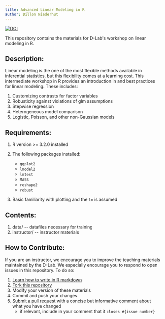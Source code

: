 ```yaml
---
title: Advanced Linear Modeling in R
author: Dillon Niederhut
---
```


[![DOI](https://zenodo.org/badge/doi/10.5281/zenodo.33599.svg)](http://dx.doi.org/10.5281/zenodo.33599)

This repository contains the materials for D-Lab's workshop on linear modeling in R.

## Description:

Linear modeling is the one of the most flexible methods available in inferential statistics, but this flexibility comes at a learning cost. This intermediate workshop in R provides an introduction in and best practices for linear modeling. These includes:

1. Customizing contrasts for factor variables
2. Robusticity against violations of glm assumptions
3. Stepwise regression
4. Heterogeneous model comparison
5. Logistic, Poisson, and other non-Gaussian models

## Requirements:

1. R version >= 3.2.0 installed
2. The following packages installed: 
    - `ggplot2`
    - `lmodel2`
    - `lmtest`
    - `MASS`
    - `reshape2`
    - `robust`

3. Basic familiarity with plotting and the `lm` is assumed

## Contents:

1. data/ -- datafiles necessary for training
2. instructor/ -- instructor materials

## How to Contribute:

If you are an instructor, we encourage you to improve the teaching materials maintained by the D-Lab. We especially encourage you to respond to open issues in this repository. To do so:

1. [Learn how to write in R markdown](http://rmarkdown.rstudio.com/)
2. [Fork this repository](https://help.github.com/articles/fork-a-repo/)
3. Modify your version of these materials
4. Commit and push your changes
5. [Submit a pull request](https://help.github.com/articles/creating-a-pull-request/) with a concise but informative comment about what you have changed
    - if relevant, include in your comment that it `closes #{issue number}`